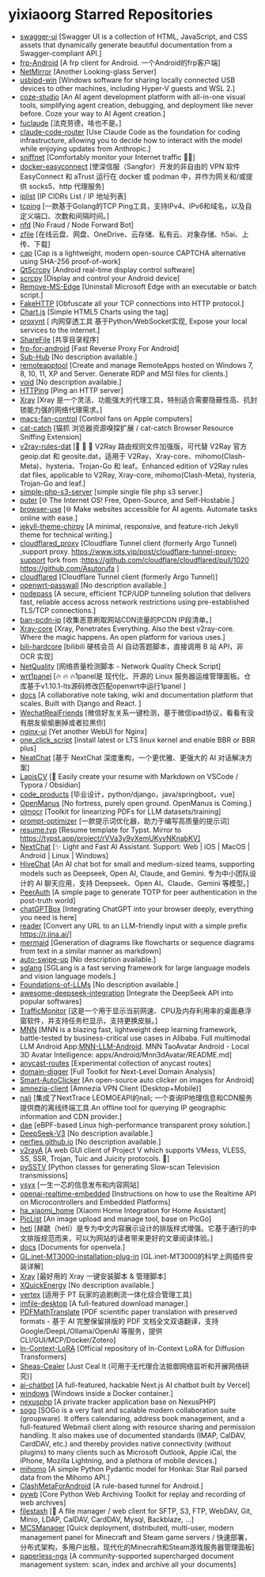 # yixiaoorg Starred Repositories

- [swagger-ui](https://github.com/swagger-api/swagger-ui)	[Swagger UI is a collection of HTML, JavaScript, and CSS assets that dynamically generate beautiful documentation from a Swagger-compliant API.]
- [frp-Android](https://github.com/AceDroidX/frp-Android)	[A frp client for Android. 一个Android的frp客户端]
- [NetMirror](https://github.com/catcat-blog/NetMirror)	[Another Looking-glass Server]
- [usbipd-win](https://github.com/dorssel/usbipd-win)	[Windows software for sharing locally connected USB devices to other machines, including Hyper-V guests and WSL 2.]
- [coze-studio](https://github.com/coze-dev/coze-studio)	[An AI agent development platform with all-in-one visual tools, simplifying agent creation, debugging, and deployment like never before. Coze your way to AI Agent creation.]
- [fuclaude](https://github.com/wozulong/fuclaude)	[法克劳德，啥也不是。]
- [claude-code-router](https://github.com/musistudio/claude-code-router)	[Use Claude Code as the foundation for coding infrastructure, allowing you to decide how to interact with the model while enjoying updates from Anthropic.]
- [sniffnet](https://github.com/GyulyVGC/sniffnet)	[Comfortably monitor your Internet traffic 🕵️‍♂️]
- [docker-easyconnect](https://github.com/docker-easyconnect/docker-easyconnect)	[使深信服（Sangfor）开发的非自由的 VPN 软件 EasyConnect 和 aTrust 运行在 docker 或 podman 中，并作为网关和/或提供 socks5、http 代理服务]
- [iplist](https://github.com/metowolf/iplist)	[IP CIDRs List / IP 地址列表]
- [tcping](https://github.com/nodeseeker/tcping)	[一款基于Golang的TCP Ping工具，支持IPv4、IPv6和域名，以及自定义端口、次数和间隔时间。]
- [nfd](https://github.com/LloydAsp/nfd)	[No Fraud / Node Forward Bot]
- [zfile](https://github.com/zfile-dev/zfile)	[在线云盘、网盘、OneDrive、云存储、私有云、对象存储、h5ai、上传、下载]
- [cap](https://github.com/tiagorangel1/cap)	[Cap is a lightweight, modern open-source CAPTCHA alternative using SHA-256 proof-of-work]
- [QtScrcpy](https://github.com/barry-ran/QtScrcpy)	[Android real-time display control software]
- [scrcpy](https://github.com/Genymobile/scrcpy)	[Display and control your Android device]
- [Remove-MS-Edge](https://github.com/ShadowWhisperer/Remove-MS-Edge)	[Uninstall Microsoft Edge with an executable or batch script.]
- [FakeHTTP](https://github.com/MikeWang000000/FakeHTTP)	[Obfuscate all your TCP connections into HTTP protocol.]
- [Chart.js](https://github.com/chartjs/Chart.js)	[Simple HTML5 Charts using the <canvas> tag]
- [proxynt](https://github.com/sazima/proxynt)	[ 内网穿透工具 基于Python/WebSocket实现, Expose your local services to the internet.]
- [ShareFile](https://github.com/sunpma/ShareFile)	[共享目录程序]
- [frp-for-android](https://github.com/violetfreesia/frp-for-android)	[Fast Reverse Proxy For Android]
- [Sub-Hub](https://github.com/shiyi11yi/Sub-Hub)	[No description available.]
- [remoteapptool](https://github.com/kimmknight/remoteapptool)	[Create and manage RemoteApps hosted on Windows 7, 8, 10, 11, XP and Server. Generate RDP and MSI files for clients.]
- [void](https://github.com/voideditor/void)	[No description available.]
- [HTTPing](https://github.com/folkertvanheusden/HTTPing)	[Ping an HTTP server]
- [Xray](https://github.com/passeway/Xray)	[Xray 是一个灵活、功能强大的代理工具，特别适合需要隐蔽性高、抗封锁能力强的网络代理需求。]
- [macs-fan-control](https://github.com/crystalidea/macs-fan-control)	[Control fans on Apple computers]
- [cat-catch](https://github.com/xifangczy/cat-catch)	[猫抓 浏览器资源嗅探扩展 / cat-catch Browser Resource Sniffing Extension]
- [v2ray-rules-dat](https://github.com/Loyalsoldier/v2ray-rules-dat)	[🦄 🎃 👻 V2Ray 路由规则文件加强版，可代替 V2Ray 官方 geoip.dat 和 geosite.dat，适用于 V2Ray、Xray-core、mihomo(Clash-Meta)、hysteria、Trojan-Go 和 leaf。Enhanced edition of V2Ray rules dat files, applicable to V2Ray, Xray-core, mihomo(Clash-Meta), hysteria, Trojan-Go and leaf.]
- [simple-php-s3-server](https://github.com/hochenggang/simple-php-s3-server)	[simple single file  php s3 server.]
- [puter](https://github.com/HeyPuter/puter)	[🌐 The Internet OS! Free, Open-Source, and Self-Hostable.]
- [browser-use](https://github.com/browser-use/browser-use)	[🌐 Make websites accessible for AI agents. Automate tasks online with ease.]
- [jekyll-theme-chirpy](https://github.com/cotes2020/jekyll-theme-chirpy)	[A minimal, responsive, and feature-rich Jekyll theme for technical writing.]
- [cloudflared_proxy](https://github.com/AlliotTech/cloudflared_proxy)	[Cloudflare Tunnel client (formerly Argo Tunnel) ,support proxy. https://www.iots.vip/post/cloudflare-tunnel-proxy-support   fork from :https://github.com/cloudflare/cloudflared/pull/1020 https://github.com/Asutorufa ]
- [cloudflared](https://github.com/Asutorufa/cloudflared)	[Cloudflare Tunnel client (formerly Argo Tunnel)]
- [openwrt-passwall](https://github.com/xiaorouji/openwrt-passwall)	[No description available.]
- [nodepass](https://github.com/yosebyte/nodepass)	[A secure, efficient TCP/UDP tunneling solution that delivers fast, reliable access across network restrictions using pre-established TLS/TCP connections.]
- [ban-pcdn-ip](https://github.com/unclemcz/ban-pcdn-ip)	[收集恶意刷取网站CDN流量的PCDN IP段清单。]
- [Xray-core](https://github.com/XTLS/Xray-core)	[Xray, Penetrates Everything. Also the best v2ray-core. Where the magic happens. An open platform for various uses.]
- [bili-hardcore](https://github.com/Karben233/bili-hardcore)	[bilibili 硬核会员 AI 自动答题脚本，直接调用 B 站 API，非 OCR 实现]
- [NetQuality](https://github.com/xykt/NetQuality)	[网络质量检测脚本 - Network Quality Check Script]
- [wrt1panel](https://github.com/gcsong023/wrt1panel)	[🔥 🔥 🔥1panel是 现代化、开源的 Linux 服务器运维管理面板。仓库基于v1.10.1-lts源码修改匹配openwrt中运行1panel ]
- [docs](https://github.com/suitenumerique/docs)	[A collaborative note taking, wiki and documentation platform that scales. Built with Django and React. ]
- [WechatRealFriends](https://github.com/StrayMeteor3337/WechatRealFriends)	[微信好友关系一键检测，基于微信ipad协议，看看有没有朋友偷偷删掉或者拉黑你]
- [nginx-ui](https://github.com/0xJacky/nginx-ui)	[Yet another WebUI for Nginx]
- [one_click_script](https://github.com/jinwyp/one_click_script)	[install latest or LTS linux kernel and enable BBR or BBR plus]
- [NeatChat](https://github.com/NeatChat/NeatChat)	[基于 NextChat 深度重构，一个更优雅、更强大的 AI 对话解决方案]
- [LapisCV](https://github.com/BingyanStudio/LapisCV)	[📄 Easily create your resume with Markdown on VSCode / Typora / Obsidian]
- [code_products](https://github.com/geeeeeeeek/code_products)	[毕业设计，python/django，java/springboot，vue]
- [OpenManus](https://github.com/FoundationAgents/OpenManus)	[No fortress, purely open ground.  OpenManus is Coming.]
- [olmocr](https://github.com/allenai/olmocr)	[Toolkit for linearizing PDFs for LLM datasets/training]
- [prompt-optimizer](https://github.com/linshenkx/prompt-optimizer)	[一款提示词优化器，助力于编写高质量的提示词]
- [resume.typ](https://github.com/wusyong/resume.typ)	[Resume template for Typst. Mirror to https://typst.app/project/rVVa3y9vXemUKyvNKnabKV]
- [NextChat](https://github.com/ChatGPTNextWeb/NextChat)	[✨ Light and Fast AI Assistant. Support: Web | iOS | MacOS | Android |  Linux | Windows]
- [HiveChat](https://github.com/HiveNexus/HiveChat)	[An AI chat bot for small and medium-sized teams, supporting models such as Deepseek, Open AI, Claude, and Gemini. 专为中小团队设计的 AI 聊天应用，支持 Deepseek、Open AI、Claude、Gemini 等模型。]
- [PeerAuth](https://github.com/ksze/PeerAuth)	[A simple page to generate TOTP for peer authentication in the post-truth world]
- [chatGPTBox](https://github.com/ChatGPTBox-dev/chatGPTBox)	[Integrating ChatGPT into your browser deeply, everything you need is here]
- [reader](https://github.com/jina-ai/reader)	[Convert any URL to an LLM-friendly input with a simple prefix https://r.jina.ai/]
- [mermaid](https://github.com/mermaid-js/mermaid)	[Generation of diagrams like flowcharts or sequence diagrams from text in a similar manner as markdown]
- [auto-swipe-up](https://github.com/BHznJNs/auto-swipe-up)	[No description available.]
- [sglang](https://github.com/sgl-project/sglang)	[SGLang is a fast serving framework for large language models and vision language models.]
- [Foundations-of-LLMs](https://github.com/ZJU-LLMs/Foundations-of-LLMs)	[No description available.]
- [awesome-deepseek-integration](https://github.com/deepseek-ai/awesome-deepseek-integration)	[Integrate the DeepSeek API into popular softwares]
- [TrafficMonitor](https://github.com/zhongyang219/TrafficMonitor)	[这是一个用于显示当前网速、CPU及内存利用率的桌面悬浮窗软件，并支持任务栏显示，支持更换皮肤。]
- [MNN](https://github.com/alibaba/MNN)	[MNN is a blazing fast, lightweight deep learning framework, battle-tested by business-critical use cases in Alibaba. Full multimodal LLM Android App:[MNN-LLM-Android](./apps/Android/MnnLlmChat/README.md). MNN TaoAvatar Android - Local 3D Avatar Intelligence: apps/Android/Mnn3dAvatar/README.md]
- [anycast-routes](https://github.com/felixonmars/anycast-routes)	[Experimental collection of anycast routes]
- [domain-digger](https://github.com/wotschofsky/domain-digger)	[Full Toolkit for Next-Level Domain Analysis]
- [Smart-AutoClicker](https://github.com/Nain57/Smart-AutoClicker)	[An open-source auto clicker on images for Android]
- [amnezia-client](https://github.com/amnezia-vpn/amnezia-client)	[Amnezia VPN Client (Desktop+Mobile)]
- [nali](https://github.com/nxtrace/nali)	[集成了NextTrace LEOMOEAPI的nali; 一个查询IP地理信息和CDN服务提供商的离线终端工具.An offline tool for querying IP geographic information and CDN provider.]
- [dae](https://github.com/daeuniverse/dae)	[eBPF-based Linux high-performance transparent proxy solution.]
- [DeepSeek-V3](https://github.com/deepseek-ai/DeepSeek-V3)	[No description available.]
- [nerfies.github.io](https://github.com/nerfies/nerfies.github.io)	[No description available.]
- [v2rayA](https://github.com/v2rayA/v2rayA)	[A web GUI client of Project V which supports VMess, VLESS, SS, SSR, Trojan, Tuic and Juicity protocols. 🚀]
- [pySSTV](https://github.com/dnet/pySSTV)	[Python classes for generating Slow-scan Television transmissions]
- [ysyx](https://github.com/OSCPU/ysyx)	[一生一芯的信息发布和内容网站]
- [openai-realtime-embedded](https://github.com/openai/openai-realtime-embedded)	[Instructions on how to use the Realtime API on Microcontrollers and Embedded Platforms]
- [ha_xiaomi_home](https://github.com/XiaoMi/ha_xiaomi_home)	[Xiaomi Home Integration for Home Assistant]
- [PicList](https://github.com/Kuingsmile/PicList)	[An image upload and manage tool, base on PicGo]
- [heti](https://github.com/sivan/heti)	[赫蹏（hètí）是专为中文内容展示设计的排版样式增强。它基于通行的中文排版规范而来，可以为网站的读者带来更好的文章阅读体验。]
- [docs](https://github.com/open-vela/docs)	[Documents for openvela.]
- [GL.inet-MT3000-installation-plug-in](https://github.com/Daiyimo/GL.inet-MT3000-installation-plug-in)	[GL.inet-MT3000的科学上网插件安装详解]
- [Xray](https://github.com/233boy/Xray)	[最好用的 Xray 一键安装脚本 & 管理脚本]
- [XQuickEnergy](https://github.com/constanline/XQuickEnergy)	[No description available.]
- [vertex](https://github.com/vertex-app/vertex)	[适用于 PT 玩家的追剧刷流一体化综合管理工具]
- [imfile-desktop](https://github.com/imfile-io/imfile-desktop)	[A full-featured download manager.]
- [PDFMathTranslate](https://github.com/Byaidu/PDFMathTranslate)	[PDF scientific paper translation with preserved formats - 基于 AI 完整保留排版的 PDF 文档全文双语翻译，支持 Google/DeepL/Ollama/OpenAI 等服务，提供 CLI/GUI/MCP/Docker/Zotero]
- [In-Context-LoRA](https://github.com/ali-vilab/In-Context-LoRA)	[Official repository of In-Context LoRA for Diffusion Transformers]
- [Sheas-Cealer](https://github.com/SpaceTimee/Sheas-Cealer)	[Just Ceal It (可用于无代理合法抵御网络监听和开展网络研究)]
- [ai-chatbot](https://github.com/vercel/ai-chatbot)	[A full-featured, hackable Next.js AI chatbot built by Vercel]
- [windows](https://github.com/dockur/windows)	[Windows inside a Docker container.]
- [nexusphp](https://github.com/xiaomlove/nexusphp)	[A private tracker application base on NexusPHP]
- [sogo](https://github.com/Alinto/sogo)	[SOGo is a very fast and scalable modern collaboration suite (groupware). It offers calendaring, address book management, and a full-featured Webmail client along with resource sharing and permission handling. It also makes use of documented standards (IMAP, CalDAV, CardDAV, etc.) and thereby provides native connectivity (without plugins) to many clients such as Microsoft Outlook, Apple iCal, the iPhone, Mozilla Lightning, and a plethora of mobile devices.]
- [mihomo](https://github.com/MetaCubeX/mihomo)	[A simple Python Pydantic model for Honkai: Star Rail parsed data from the Mihomo API.]
- [ClashMetaForAndroid](https://github.com/MetaCubeX/ClashMetaForAndroid)	[A rule-based tunnel for Android.]
- [pywb](https://github.com/webrecorder/pywb)	[Core Python Web Archiving Toolkit for replay and recording of web archives]
- [filestash](https://github.com/mickael-kerjean/filestash)	[:file_folder: A file manager / web client for SFTP, S3, FTP, WebDAV, Git, Minio, LDAP, CalDAV, CardDAV, Mysql, Backblaze, ...]
- [MCSManager](https://github.com/MCSManager/MCSManager)	[Quick deployment, distributed, multi-user, modern management panel for Minecraft and Steam game servers  /  快速部署，分布式架构，多用户出租，现代化的Minecraft和Steam游戏服务器管理面板]
- [paperless-ngx](https://github.com/paperless-ngx/paperless-ngx)	[A community-supported supercharged document management system: scan, index and archive all your documents]
